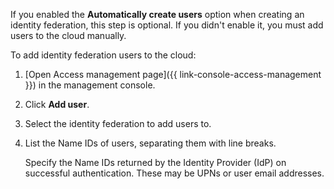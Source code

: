 If you enabled the **Automatically create users** option when creating an identity federation, this step is optional. If you didn't enable it, you must add users to the cloud manually.

To add identity federation users to the cloud:

1. [Open Access management page]({{ link-console-access-management }}) in the management console.

1. Click **Add user**.

1. Select the identity federation to add users to.

1. List the Name IDs of users, separating them with line breaks.

    Specify the Name IDs returned by the Identity Provider (IdP) on successful authentication. These may be UPNs or user email addresses.

